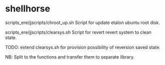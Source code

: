 # shellhorse
scripts_ere/jjscripts/chroot_up.sh Script for update etalon ubuntu root disk.

scripts_ere/jjscripts/clearsys.sh  Script for revert revert system to clean state.

TODO: extend clearsys.sh for provision possibility of reversion saved state.

NB: Split to the functions and transfer them to separate library.
